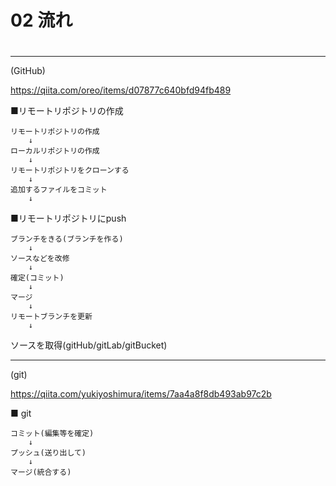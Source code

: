 #
# 02 流れ
#

--------------------------------------------------------
(GitHub)

https://qiita.com/oreo/items/d07877c640bfd94fb489

■リモートリポジトリの作成

    リモートリポジトリの作成
        ↓
    ローカルリポジトリの作成
        ↓
    リモートリポジトリをクローンする
        ↓
    追加するファイルをコミット
        ↓

■リモートリポジトリにpush

    ブランチをきる(ブランチを作る)
        ↓
    ソースなどを改修
        ↓
    確定(コミット)
        ↓
    マージ
        ↓
    リモートブランチを更新
        ↓

ソースを取得(gitHub/gitLab/gitBucket)

--------------------------------------------------------
(git)

https://qiita.com/yukiyoshimura/items/7aa4a8f8db493ab97c2b

■ git

    コミット(編集等を確定)
        ↓
    プッシュ(送り出して)
        ↓
    マージ(統合する)
